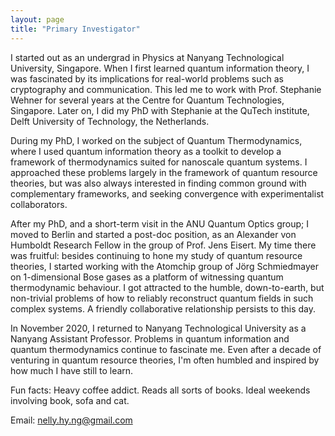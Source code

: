 ```yaml
---
layout: page
title: "Primary Investigator"
---
```


I started out as an undergrad in Physics at Nanyang Technological University, Singapore. When I first learned quantum information theory, I was fascinated by its implications for real-world problems such as cryptography and communication. This led me to work with Prof. Stephanie Wehner for several years at the Centre for Quantum Technologies, Singapore. Later on, I did my PhD with Stephanie at the QuTech institute, Delft University of Technology, the Netherlands.

During my PhD, I worked on the subject of Quantum Thermodynamics, where I used quantum information theory as a toolkit to develop a framework of thermodynamics suited for nanoscale quantum systems. I approached these problems largely in the framework of quantum resource theories, but was also always interested in finding common ground with complementary frameworks, and seeking convergence with experimentalist collaborators. 

After my PhD, and a short-term visit in the ANU Quantum Optics group; I moved to Berlin and started a post-doc position, as an Alexander von Humboldt Research Fellow in the group of Prof. Jens Eisert. My time there was fruitful: besides continuing to hone my study of quantum resource theories, I started working with the Atomchip group of Jörg Schmiedmayer on 1-dimensional Bose gases as a platform of witnessing quantum thermodynamic behaviour. I got attracted to the humble, down-to-earth, but non-trivial problems of how to reliably reconstruct quantum fields in such complex systems. A friendly collaborative relationship persists to this day.

In November 2020, I returned to Nanyang Technological University as a Nanyang Assistant Professor. Problems in quantum information and quantum thermodynamics continue to fascinate me. Even after a decade of venturing in quantum resource theories, I'm often humbled and inspired by how much I have still to learn. 

Fun facts: Heavy coffee addict. Reads all sorts of books. Ideal weekends involving book, sofa and cat.

Email: nelly.hy.ng@gmail.com
